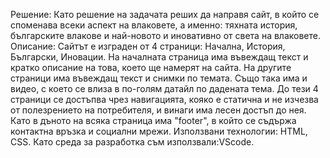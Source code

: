 Решение: Като решение на задачата реших да направя сайт, в който се споменава всеки аспект на влаковете, а именно: тяхната история, българските влакове и най-новото и иновативно от света на влаковете. 
Описание: Сайтът е изграден от 4 страници: Начална, История, Български, Иновации. На началната страница има въвеждащ текст и кратко описание на това, което ще намерят на сайта. На другите страници има въвеждащ текст и снимки по темата. Също така има и видео, с което се влиза в по-голям датайл по дадената тема. До тези 4 страници се достъпва чрез навигацията, кояко е статична и не изчезва от полезрението на потребителя, и винаги има лесен достъп до нея. Като в дъното на всяка страница има "footer", в който се съдържа контактна връзка и социални мрежи. 
Използвани технологии: HTML, CSS. Като среда за разработка съм използвали:VScode.
